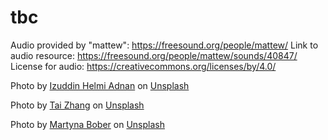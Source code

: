 # tbc

Audio provided by "mattew": https://freesound.org/people/mattew/
Link to audio resource: https://freesound.org/people/mattew/sounds/40847/
License for audio: https://creativecommons.org/licenses/by/4.0/

Photo by <a href="https://unsplash.com/@izuddinhelmi?utm_content=creditCopyText&utm_medium=referral&utm_source=unsplash">Izuddin Helmi Adnan</a> on <a href="https://unsplash.com/photos/hAPjYHczkMY?utm_content=creditCopyText&utm_medium=referral&utm_source=unsplash">Unsplash</a>
  
Photo by <a href="https://unsplash.com/@zhangtai?utm_content=creditCopyText&utm_medium=referral&utm_source=unsplash">Tai Zhang</a> on <a href="https://unsplash.com/photos/cccApfCKJPY?utm_content=creditCopyText&utm_medium=referral&utm_source=unsplash">Unsplash</a>

Photo by <a href="https://unsplash.com/@marbo777?utm_content=creditCopyText&utm_medium=referral&utm_source=unsplash">Martyna Bober</a> on <a href="https://unsplash.com/photos/5HbTZWqsEiU?utm_content=creditCopyText&utm_medium=referral&utm_source=unsplash">Unsplash</a>
  
  
